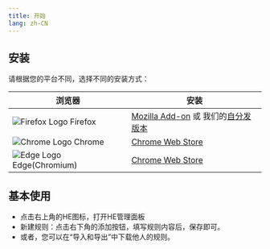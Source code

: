```yaml
---
title: 开始
lang: zh-CN
---
```


## 安装

请根据您的平台不同，选择不同的安装方式：

| 浏览器 | 安装 |
| --- | --- |
| ![Firefox Logo](https://cdn.staticfile.org/browser-logos/58.1.3/firefox/firefox_16x16.png) Firefox | [Mozilla Add-on](https://addons.mozilla.org/en-US/firefox/addon/header-editor/) 或 我们的[自分发版本](https://github.com/FirefoxBar/HeaderEditor/releases) |
| ![Chrome Logo](https://cdn.staticfile.org/browser-logos/58.1.3/chrome/chrome_16x16.png) Chrome | [Chrome Web Store](https://chrome.google.com/webstore/detail/header-editor/eningockdidmgiojffjmkdblpjocbhgh) |
| ![Edge Logo](https://cdn.staticfile.org/browser-logos/58.1.3/edge/edge_16x16.png) Edge(Chromium) | [Chrome Web Store](https://chrome.google.com/webstore/detail/header-editor/eningockdidmgiojffjmkdblpjocbhgh) |

## 基本使用

* 点击右上角的HE图标，打开HE管理面板
* 新建规则：点击右下角的添加按钮，填写规则内容后，保存即可。
* 或者，您可以在“导入和导出”中下载他人的规则。
